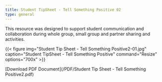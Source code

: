 ```yaml
---
title: Student TipSheet - Tell Something Positive 02
type: general
---
```


This resource was designed to support student communication and collaboration during whole group, small group and partner sharing and activities.

{{< figure
img="Student Tip Sheet - Tell Something Positive2-01.jpg"
caption="Student TipSheet - Tell Something Positive"
command="Resize"
options="700x" >}}

[Download PDF Document](/PDF/Student Tip Sheet - Tell Something Positive2.pdf)
